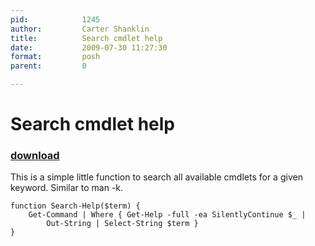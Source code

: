 ```yaml
---
pid:            1245
author:         Carter Shanklin
title:          Search cmdlet help
date:           2009-07-30 11:27:30
format:         posh
parent:         0

---
```


# Search cmdlet help

### [download](Scripts\1245.ps1)

This is a simple little function to search all available cmdlets for a given keyword. Similar to man -k.

```posh
function Search-Help($term) {
	Get-Command | Where { Get-Help -full -ea SilentlyContinue $_ |
	    Out-String | Select-String $term }
}

```
